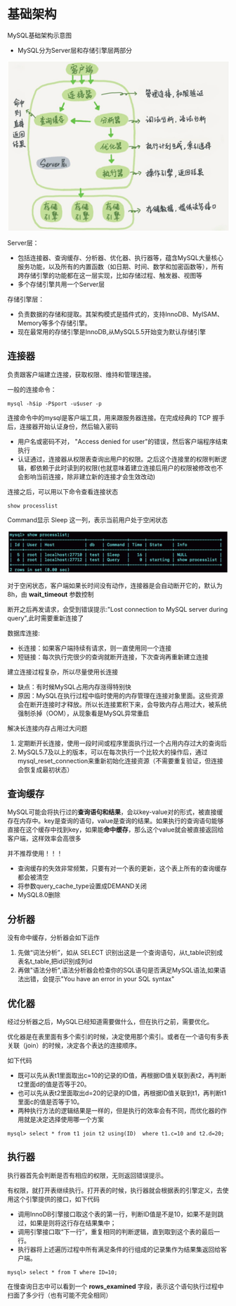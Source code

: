 <!-- ---
title: Mybatis环境搭建
date: 2019-02-28 00:00:03
tags: 
- Mybatis环境搭建
categories: 
- Mybaits
--- -->

# 基础架构


MySQL基础架构示意图
-  MySQL分为Server层和存储引擎层两部分

![](https://raw.githubusercontent.com/FameLsy/Images/master/MySQL/%E5%9F%BA%E7%A1%80%E6%9E%B6%E6%9E%84.png)

Server层：
- 包括连接器、查询缓存、分析器、优化器、执行器等，蕴含MySQL大量核心服务功能，以及所有的内置函数（如日期、时间、数学和加密函数等），所有跨存储引擎的功能都在这一层实现，比如存储过程、触发器、视图等
- 多个存储引擎共用一个Server层

存储引擎层：
- 负责数据的存储和提取。其架构模式是插件式的，支持InnoDB、MyISAM、Memory等多个存储引擎。
- 现在最常用的存储引擎是InnoDB,从MySQL5.5开始变为默认存储引擎

## 连接器

负责跟客户端建立连接，获取权限、维持和管理连接。

一般的连接命令：
```mysql
mysql -h$ip -P$port -u$user -p
```

连接命令中的mysql是客户端工具，用来跟服务器连接。在完成经典的 TCP 握手后，连接器开始认证身份，然后输入密码
- 用户名或密码不对， "Access denied for user"的错误，然后客户端程序结束执行
- 认证通过，连接器从权限表查询出用户的权限。之后这个连接里的权限判断逻辑，都依赖于此时读到的权限(也就意味着建立连接后用户的权限被修改也不会影响当前连接，除非建立新的连接才会生效改动)

连接之后，可以用以下命令查看连接状态
```
show processlist
```
Command显示 Sleep 这一列，表示当前用户处于空闲状态

![show-processlist](https://raw.githubusercontent.com/FameLsy/Images/master/MySQL/show-processlist.png)

对于空闲状态，客户端如果长时间没有动作，连接器是会自动断开它的，默认为8h，由 **wait_timeout** 参数控制

断开之后再发请求，会受到错误提示:"Lost connection to MySQL server during query",此时需要重新连接了

数据库连接:
- 长连接：如果客户端持续有请求，则一直使用同一个连接
- 短链接：每次执行完很少的查询就断开连接，下次查询再重新建立连接

建立连接过程复杂，所以尽量使用长连接
- 缺点：有时候MySQL占用内存涨得特别快
- 原因：MySQL在执行过程中临时使用的内存管理在连接对象里面。这些资源会在断开连接时才释放。所以长连接累积下来，会导致内存占用过大，被系统强制杀掉（OOM），从现象看是MySQL异常重启

解决长连接内存占用过大问题
1. 定期断开长连接，使用一段时间或程序里面执行过一个占用内存过大的查询后
2. MySQL5.7及以上的版本，可以在每次执行一个比较大的操作后，通过 mysql_reset_connection来重新初始化连接资源（不需要重复验证，但连接会恢复成最初状态）

## 查询缓存

MySQL可能会将执行过的**查询语句和结果**，会以key-value对的形式，被直接缓存在内存中。key是查询的语句，value是查询的结果。如果执行的查询语句能够直接在这个缓存中找到key，如果能**命中缓存**，那么这个value就会被直接返回给客户端，这样效率会高很多

并不推荐使用！！！
- 查询缓存的失效非常频繁，只要有对一个表的更新，这个表上所有的查询缓存都会被清空
- 将参数query_cache_type设置成DEMAND关闭
- MySQL8.0删除

## 分析器

没有命中缓存，分析器会如下运作
1. 先做“词法分析”，如从 SELECT 识别出这是一个查询语句，从t_table识别成表名t_table,把id识别成列id
2. 再做"语法分析",语法分析器会检查你的SQL语句是否满足MySQL语法,如果语法出错，会提示"You have an error in your SQL syntax"

## 优化器

经过分析器之后，MySQL已经知道需要做什么，但在执行之前，需要优化。

优化器是在表里面有多个索引的时候，决定使用那个索引。或者在一个语句有多表关联（join）的时候，决定各个表达的连接顺序。

如下代码
- 既可以先从表t1里面取出c=10的记录的ID值，再根据ID值关联到表t2，再判断t2里面d的值是否等于20。
- 也可以先从表t2里面取出d=20的记录的ID值，再根据ID值关联到t1，再判断t1里面c的值是否等于10。
- 两种执行方法的逻辑结果是一样的，但是执行的效率会有不同，而优化器的作用就是决定选择使用哪一个方案

```
mysql> select * from t1 join t2 using(ID)  where t1.c=10 and t2.d=20;
```

## 执行器

执行器首先会判断是否有相应的权限，无则返回错误提示。

有权限，就打开表继续执行。打开表的时候，执行器就会根据表的引擎定义，去使用这个引擎提供的接口，如下代码
- 调用InnoDB引擎接口取这个表的第一行，判断ID值是不是10，如果不是则跳过，如果是则将这行存在结果集中；
- 调用引擎接口取“下一行”，重复相同的判断逻辑，直到取到这个表的最后一行。
- 执行器将上述遍历过程中所有满足条件的行组成的记录集作为结果集返回给客户端。
```
mysql> select * from T where ID=10;
```




在慢查询日志中可以看到一个 **rows_examined** 字段，表示这个语句执行过程中扫面了多少行（也有可能不完全相同）